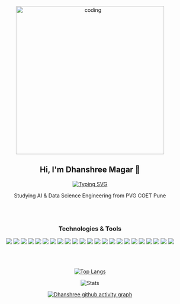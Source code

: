 <!--<a href="https://git.io/typing-svg"><img src="https://readme-typing-svg.herokuapp.com?font=Fira+Code&duration=2000&pause=&color=F753A0&repeat=false&width=435&height=55&lines=Hello+There!%F0%9F%91%8B;+I'm+Dhanshree+Magar;Welcome+to+my+profile" alt="Typing SVG" /></a> -->
 <!-- <img src="https://github.com/user-attachments/assets/51299478-b212-485e-9936-05c2d820d7b9" align="right" width="33%"><br> -->
 
 <div align="center" >
  <img width="400" src="https://media.giphy.com/media/L1R1tvI9svkIWwpVYr/giphy.gif" alt="coding">
  <h2>Hi, I'm Dhanshree Magar 👋</h2>
   <!--<h3>A Full Stack Developer from India</h3>-->
   <a href="https://git.io/typing-svg"><img src="https://readme-typing-svg.demolab.com?font=Fira+Code&size=17&duration=3000&pause=1000&color=C3A1FF&center=true&vCenter=true&multiline=true&repeat=false&width=435&lines=A+Full+Stack+Developer+from+India" alt="Typing SVG" /></a>
   <p>Studying AI & Data Science Engineering from PVG COET Pune</p>
<!--<h3 align="left">My Socials</h3>
<p align="left">

<a href="https://linkedin.com/in/dhanshreemagar" border target="blank"><img align="center" src="https://raw.githubusercontent.com/rahuldkjain/github-profile-readme-generator/master/src/images/icons/Social/linked-in-alt.svg" alt="dhanshreemagar" height="30" width="40" /></a>
<a href="https://leetcode.com/u/dhan04shree/" target="blank"><img align="center" src="https://raw.githubusercontent.com/rahuldkjain/github-profile-readme-generator/master/src/images/icons/Social/leet-code.svg" alt="dhan04shree/" height="30" width="40" /></a>
<a href="https://www.hackerrank.com/dhanshreemagar0" target="blank"><img align="center" src="https://raw.githubusercontent.com/rahuldkjain/github-profile-readme-generator/master/src/images/icons/Social/hackerrank.svg" alt="dhanshreemagar0" height="30" width="40" /></a>
</p>
-->
<br></br>
<h3 align="center">Technologies & Tools</h3>

<!---[![My Skills](https://skillicons.dev/icons?i=c,cpp,html,css,bootstrap,javascript,react,vite,redux,tailwind,nodejs,express,mysql,mongodb,vscode,netlify,vercel,git,github,python,r,&perline=11)](https://skillicons.dev)) -->

<img src="https://img.shields.io/badge/-C++-00599C?style=for-the-badge&logo=C++&logoColor=white"> <img  src = "https://img.shields.io/badge/-HTML5-E34F26?style=for-the-badge&logo=html5&logoColor=white">
<img src ="https://img.shields.io/badge/-CSS3-1572B6?style=for-the-badge&logo=css3&logoColor=white">
<img  src="https://img.shields.io/badge/-Bootstrap-5A0FC8?style=for-the-badge&logo=bootstrap&logoColor=white">
<img   src="https://img.shields.io/badge/-JavaScript-eed718?style=for-the-badge&logo=javascript&logoColor=000">
<img src="https://img.shields.io/badge/-Node.js-5FA04E?style=for-the-badge&logo=Node.js&logoColor=white">
<img src="https://img.shields.io/badge/-Express.js-000000?style=for-the-badge&logo=Express&logoColor=white">
<img  src="https://img.shields.io/badge/-Passport.js-00A162?style=for-the-badge&logo=passport&logoColor=fff">
<img   src="https://img.shields.io/badge/-React-000000?style=for-the-badge&logo=react&logoColor=00c8ff">
<img   src="https://img.shields.io/badge/-Vite-646CFF?style=for-the-badge&logo=vite&logoColor=fff">
<img  src="https://img.shields.io/badge/-Mongoose-880000?style=for-the-badge&logo=mongoose&logoColor=FFFFFF">
<img  src="https://img.shields.io/badge/-MongoDB-47A248?style=for-the-badge&logo=mongodb&logoColor=FFFFFF">
<img   src="https://img.shields.io/badge/-MySQL-4479A1?style=for-the-badge&logo=mysql&logoColor=FFFFFF">
<img src="http://img.shields.io/badge/-cloudinary-3448C5?style=for-the-badge&logo=cloudinary&logoColor=white">
<img   src="https://img.shields.io/badge/-python-3776AB?style=for-the-badge&logo=python&logoColor=FFFFFF">
<img   src="https://img.shields.io/badge/-netlify-00C7B7?style=for-the-badge&logo=netlify&logoColor=ffffff">
<img   src="https://img.shields.io/badge/-render-000?style=for-the-badge&logo=render&logoColor=ffffff">
<img  src="http://img.shields.io/badge/-Git-F1502F?style=for-the-badge&logo=git&logoColor=FFFFFF">
<img  src="http://img.shields.io/badge/-Github-000000?style=for-the-badge&logo=github&logoColor=FFFFFF">
<img src="http://img.shields.io/badge/-VS%20Code-007ACC?style=for-the-badge&logo=visual%20studio%20code&logoColor=white">
<img  src="http://img.shields.io/badge/-Vercel-black?style=for-the-badge&logo=vercel&logoColor=white">
<img  src="http://img.shields.io/badge/-Jupyter%20notebook-F37626?style=for-the-badge&logo=jupyter&logoColor=white">
<img  src="http://img.shields.io/badge/-markdown-000000?style=for-the-badge&logo=markdown&logoColor=white">
<!--<img   src="https://img.shields.io/badge/-Redux-764ABC?style=for-the-badge&logo=redux&logoColor=fff">-->
<!--<img   src="https://img.shields.io/badge/-r-276DC3?style=for-the-badge&logo=r&logoColor=FFFFFF">-->
<!--<img   src="https://img.shields.io/badge/-tailwind%20css-000000?style=for-the-badge&logo=tailwindcss&logoColor=00c8ff">-->
</div> <br></br>
<div align="center">
  
<!--![Top Languages](https://github-readme-stats.vercel.app/api/top-langs/?username=dhan04shree&theme=material-palenight&show_icons=true&hide_border=false&layout=compact)-->
[![Top Langs](https://github-readme-stats.vercel.app/api/top-langs/?username=dhan04shree&theme=material-palenight&bg_color=101010&layout=donut)](https://github.com/dhan04shree/github-readme-stats)

![Stats](https://github-readme-stats.vercel.app/api?username=dhan04shree&show=reviews,prs_merged,prs_merged_percentage&theme=material-palenight&bg_color=101010&show_icons=true&hide_border=false&count_private=true)

<!-- Contribution graph -->
[![Dhanshree github activity graph](https://github-readme-activity-graph.vercel.app/graph?username=dhan04shree&theme=material-palenight&bg_color=101010&area=true&hide_border=false)](https://github.com/dhan04shree/github-readme-activity-graph)
</div>
